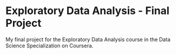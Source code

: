 # Exploratory Data Analysis - Final Project
My final project for the Exploratory Data Analysis course in the Data Science Specialization on Coursera.

